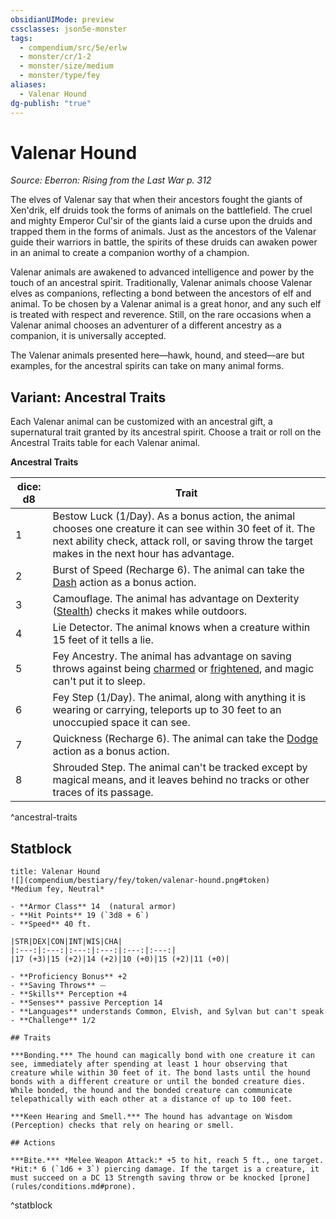 ```yaml
---
obsidianUIMode: preview
cssclasses: json5e-monster
tags:
  - compendium/src/5e/erlw
  - monster/cr/1-2
  - monster/size/medium
  - monster/type/fey
aliases:
  - Valenar Hound
dg-publish: "true"
---
```

# Valenar Hound
*Source: Eberron: Rising from the Last War p. 312*  

The elves of Valenar say that when their ancestors fought the giants of Xen'drik, elf druids took the forms of animals on the battlefield. The cruel and mighty Emperor Cul'sir of the giants laid a curse upon the druids and trapped them in the forms of animals. Just as the ancestors of the Valenar guide their warriors in battle, the spirits of these druids can awaken power in an animal to create a companion worthy of a champion.

Valenar animals are awakened to advanced intelligence and power by the touch of an ancestral spirit. Traditionally, Valenar animals choose Valenar elves as companions, reflecting a bond between the ancestors of elf and animal. To be chosen by a Valenar animal is a great honor, and any such elf is treated with respect and reverence. Still, on the rare occasions when a Valenar animal chooses an adventurer of a different ancestry as a companion, it is universally accepted.

The Valenar animals presented here—hawk, hound, and steed—are but examples, for the ancestral spirits can take on many animal forms.

## Variant: Ancestral Traits

Each Valenar animal can be customized with an ancestral gift, a supernatural trait granted by its ancestral spirit. Choose a trait or roll on the Ancestral Traits table for each Valenar animal.

**Ancestral Traits**

| dice: d8 | Trait |
|----------|-------|
| 1 | Bestow Luck (1/Day). As a bonus action, the animal chooses one creature it can see within 30 feet of it. The next ability check, attack roll, or saving throw the target makes in the next hour has advantage. |
| 2 | Burst of Speed (Recharge 6). The animal can take the [Dash](rules/actions.md#Dash) action as a bonus action. |
| 3 | Camouflage. The animal has advantage on Dexterity ([Stealth](rules/skills.md#Stealth)) checks it makes while outdoors. |
| 4 | Lie Detector. The animal knows when a creature within 15 feet of it tells a lie. |
| 5 | Fey Ancestry. The animal has advantage on saving throws against being [charmed](rules/conditions.md#charmed) or [frightened](rules/conditions.md#frightened), and magic can't put it to sleep. |
| 6 | Fey Step (1/Day). The animal, along with anything it is wearing or carrying, teleports up to 30 feet to an unoccupied space it can see. |
| 7 | Quickness (Recharge 6). The animal can take the [Dodge](rules/actions.md#Dodge) action as a bonus action. |
| 8 | Shrouded Step. The animal can't be tracked except by magical means, and it leaves behind no tracks or other traces of its passage. |
^ancestral-traits

## Statblock

```ad-statblock
title: Valenar Hound
![](compendium/bestiary/fey/token/valenar-hound.png#token)
*Medium fey, Neutral*

- **Armor Class** 14  (natural armor)
- **Hit Points** 19 (`3d8 + 6`)
- **Speed** 40 ft.

|STR|DEX|CON|INT|WIS|CHA|
|:---:|:---:|:---:|:---:|:---:|:---:|
|17 (+3)|15 (+2)|14 (+2)|10 (+0)|15 (+2)|11 (+0)|

- **Proficiency Bonus** +2
- **Saving Throws** ⏤
- **Skills** Perception +4
- **Senses** passive Perception 14
- **Languages** understands Common, Elvish, and Sylvan but can't speak
- **Challenge** 1/2

## Traits

***Bonding.*** The hound can magically bond with one creature it can see, immediately after spending at least 1 hour observing that creature while within 30 feet of it. The bond lasts until the hound bonds with a different creature or until the bonded creature dies. While bonded, the hound and the bonded creature can communicate telepathically with each other at a distance of up to 100 feet.

***Keen Hearing and Smell.*** The hound has advantage on Wisdom (Perception) checks that rely on hearing or smell.

## Actions

***Bite.*** *Melee Weapon Attack:* +5 to hit, reach 5 ft., one target. *Hit:* 6 (`1d6 + 3`) piercing damage. If the target is a creature, it must succeed on a DC 13 Strength saving throw or be knocked [prone](rules/conditions.md#prone).
```
^statblock